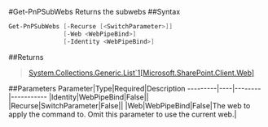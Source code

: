 #Get-PnPSubWebs
Returns the subwebs
##Syntax
```powershell
Get-PnPSubWebs [-Recurse [<SwitchParameter>]]
               [-Web <WebPipeBind>]
               [-Identity <WebPipeBind>]
```


##Returns
>[System.Collections.Generic.List`1[Microsoft.SharePoint.Client.Web]](https://msdn.microsoft.com/en-us/library/microsoft.sharepoint.client.web.aspx)

##Parameters
Parameter|Type|Required|Description
---------|----|--------|-----------
|Identity|WebPipeBind|False||
|Recurse|SwitchParameter|False||
|Web|WebPipeBind|False|The web to apply the command to. Omit this parameter to use the current web.|
